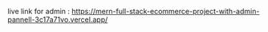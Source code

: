 live link for admin :  https://mern-full-stack-ecommerce-project-with-admin-pannell-3c17a71vo.vercel.app/

